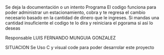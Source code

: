 Se deja la documentación o un intento
Programa
El codigo funciona para poder administrar un estacionamiento, cobra y te regresa el cambio necesario basado en la cantidad de dinero que le ingreses.
Si mandas una cantidad insuficiente el codigo te lo dira y reiniciara el pgorama si así lo deseas

Responsable
LUIS FERNANDO MUNGUIA GONZALEZ

SITUACION
Se Uso C y visual code para poder desarrolar este proyecto
